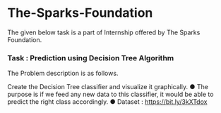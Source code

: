 # The-Sparks-Foundation
The given below task is a part of Internship offered by The Sparks Foundation.
### Task : Prediction using Decision Tree Algorithm
The Problem description is as follows.

Create the Decision Tree classifier and visualize it graphically. 
● The purpose is if we feed any new data to this classifier, it would be able to 
predict the right class accordingly. 
● Dataset : https://bit.ly/3kXTdox

